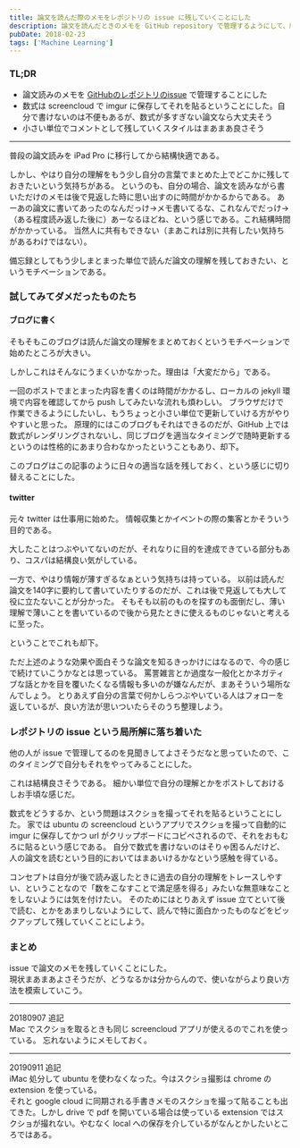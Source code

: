 ```yaml
---
title: 論文を読んだ際のメモをレポジトリの issue に残していくことにした
description: 論文を読んだときのメモを GitHub repository で管理するようにして、結構気に入っているというブログ記事。
pubDate: 2018-02-23
tags: ['Machine Learning']
---
```



### TL;DR
- 論文読みのメモを [GitHubのレポジトリのissue](https://github.com/yoheikikuta/paper-reading/issues) で管理することにした
- 数式は screencloud で imgur に保存してそれを貼るということにした。自分で書けないのは不便もあるが、数式が多すぎない論文なら大丈夫そう
- 小さい単位でコメントとして残していくスタイルはまあまあ良さそう
---

普段の論文読みを iPad Pro に移行してから結構快適である。  

しかし、やはり自分の理解をもう少し自分の言葉でまとめた上でどこかに残しておきたいという気持ちがある。
というのも、自分の場合、論文を読みながら書いただけのメモは後で見返した時に思い出すのに時間がかかるからである。
あーあの論文に書いてあったのなんだっけ→メモ書いてるな、これなんでだっけ→（ある程度読み返した後に）あーなるほどね、という感じである。これ結構時間がかかっている。
当然人に共有もできない（まあこれは別に共有したい気持ちがあるわけではない）。

備忘録としてもう少しまとまった単位で読んだ論文の理解を残しておきたい、というモチベーションである。

### 試してみてダメだったものたち

#### ブログに書く
そもそもこのブログは読んだ論文の理解をまとめておくというモチベーションで始めたところが大きい。

しかしこれはそんなにうまくいかなかった。理由は「大変だから」である。

一回のポストでまとまった内容を書くのは時間がかかるし、ローカルの jekyll 環境で内容を確認してから push してみたいな流れも煩わしい。
ブラウザだけで作業できるようにしたいし、もうちょっと小さい単位で更新していける方がやりやすいと思った。
原理的にはこのブログもそれはできるのだが、GitHub 上では数式がレンダリングされないし、同じブログを適当なタイミングで随時更新するというのは性格的にあまり合わなかったということもあり、却下。

このブログはこの記事のように日々の適当な話を残しておく、という感じに切り替えることにした。

#### twitter
元々 twitter は仕事用に始めた。
情報収集とかイベントの際の集客とかそういう目的である。

大したことはつぶやいてないのだが、それなりに目的を達成できている部分もあり、コスパは結構良い気がしている。

一方で、やはり情報が薄すぎるなぁという気持ちは持っている。
以前は読んだ論文を140字に要約して書いていたりするのだが、これは後で見返しても大して役に立たないことが分かった。
そもそも以前のものを探すのも面倒だし、薄い理解で薄いことを書いているので後から見たときに使えるものじゃないと考えるに至った。

ということでこれも却下。

ただ上述のような効果や面白そうな論文を知るきっかけにはなるので、今の感じで続けていこうかなとは思っている。
罵詈雑言とか過度な一般化とかネガティブな話とかを目を覆いたくなる情報も多いのが嫌なんだが、まあそういう場所なんでしょう。
とりあえず自分の言葉で何かしらつぶやいている人はフォローを返しているが、良い方法が思いついたらそのうち整理しよう。

### レポジトリの issue という局所解に落ち着いた
他の人が issue で管理してるのを見聞きしてよさそうだなと思っていたので、このタイミングで自分もそれをやってみることにした。

これは結構良さそうである。
細かい単位で自分の理解とかをポストしておけるしお手頃な感じだ。

数式をどうするか、という問題はスクショを撮ってそれを貼るということにした。
家では ubuntu の screencloud というアプリでスクショを撮って自動的に imgur に保存してかつ url がクリップボードにコピペされるので、それをおもむろに貼るという感じである。
自分で数式を書けないのはそりゃ困るんだけど、人の論文を読むという目的においてはまあいけるかなという感触を得ている。

コンセプトは自分が後で読み返したときに過去の自分の理解をトレースしやすい、ということなので「数をこなすことで満足感を得る」みたいな無意味なことをしないようには気を付けたい。
そのためにはとりあえず issue 立てといて後で読む、とかをあまりしないようにして、読んで特に面白かったものなどをピックアップして残していくことにしよう。

### まとめ
issue で論文のメモを残していくことにした。  
現状まあまあよさそうだが、どうなるかは分からんので、使いながらより良い方法を模索していこう。

---
20180907 追記  
Mac でスクショを取るときも同じ screencloud アプリが使えるのでこれを使っている。
忘れないようにメモしておく。

---
20190911 追記  
iMac 処分して ubuntu を使わなくなった。今はスクショ撮影は chrome の extension を使っている。  
それと google cloud に同期される手書きメモのスクショを撮って貼ることも出てきた。しかし drive で pdf を開いている場合は使っている extension ではスクショが撮れない。やむなく local への保存を介しているがなんとかしたいところではある。
